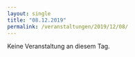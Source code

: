 ```yaml
---
layout: single
title: "08.12.2019"
permalink: /veranstaltungen/2019/12/08/
---
```


Keine Veranstaltung an diesem Tag.
